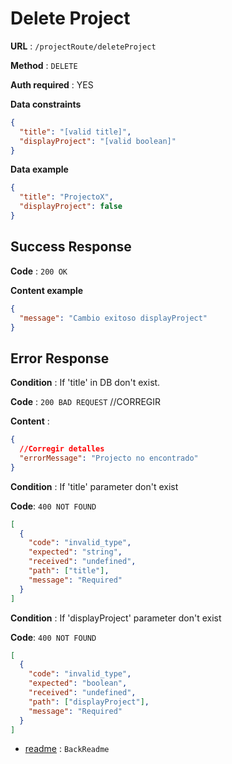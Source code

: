 # Delete Project

**URL** : `/projectRoute/deleteProject`

**Method** : `DELETE`

**Auth required** : YES

**Data constraints**

```json
{
  "title": "[valid title]",
  "displayProject": "[valid boolean]"
}
```

**Data example**

```json
{
  "title": "ProjectoX",
  "displayProject": false
}
```

## Success Response

**Code** : `200 OK`

**Content example**

```json
{
  "message": "Cambio exitoso displayProject"
}
```

## Error Response

**Condition** : If 'title' in DB don't exist.

**Code** : `200 BAD REQUEST` //CORREGIR

**Content** :

```json
{
  //Corregir detalles
  "errorMessage": "Projecto no encontrado"
}
```

**Condition** : If 'title' parameter don't exist

**Code**: `400 NOT FOUND`

```json
[
  {
    "code": "invalid_type",
    "expected": "string",
    "received": "undefined",
    "path": ["title"],
    "message": "Required"
  }
]
```

**Condition** : If 'displayProject' parameter don't exist

**Code**: `400 NOT FOUND`

```json
[
  {
    "code": "invalid_type",
    "expected": "boolean",
    "received": "undefined",
    "path": ["displayProject"],
    "message": "Required"
  }
]
```

- [readme](../../readme.md) : `BackReadme`

